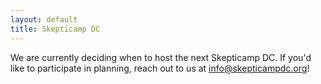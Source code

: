 ```yaml
---
layout: default
title: Skepticamp DC
---
```


We are currently deciding when to host the next Skepticamp DC.  If you'd like
to participate in planning, reach out to us at info@skepticampdc.org!


